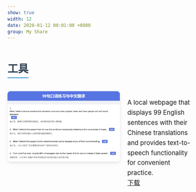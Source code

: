 ```yaml
---
show: true
width: 12
date: 2020-01-12 00:01:00 +0800
group: My Share
---
```


<style>
  /* 分类整体区域 */
  .category-section {
    margin-bottom: 40px;
  }
  .category-title {
    font-size: 2em;
    font-weight: bold;
    margin-bottom: 15px;
    color: #2c3e50;
    border-bottom: 2px solid #3498db;
    display: inline-block;
    padding-bottom: 5px;
  }

  /* 单个条目容器：左右分布 */
  .item-container {
    display: flex;
    align-items: flex-start;
    margin-top: 20px;
    gap: 20px; /* 图片与文字的间隔 */
  }
  /* 图片样式 */
  .item-container img {
    max-width: 300px; 
    height: auto;
    border-radius: 8px;
    box-shadow: 0 4px 8px rgba(0,0,0,0.1);
  }

  /* 文字区域 */
  .item-text {
    flex: 1;
  }
  /* 文字介绍样式 */
  .item-description {
    font-size: 1.2em; /* 加大字体 */
    line-height: 1.6em; 
    margin-bottom: 0; 
  }
  .item-description a {
    text-decoration: underline;
  }
</style>

<!-- 工具 -->
<div class="category-section">
  <h2 class="category-title">工具</h2>
  <div class="item-container">
    <div>
      <img src="/assets/tools/99s.png" alt="IELTS-99 sentences" loading="lazy" />
    </div>
    <div class="item-text">
      <p class="item-description">
        A local webpage that displays 99 English sentences with their Chinese translations 
        and provides text-to-speech functionality for convenient practice. 
        <br>
        <a href="/assets/tools/99s.html" target="_blank">下载</a>
      </p>
    </div>
  </div>
</div>

